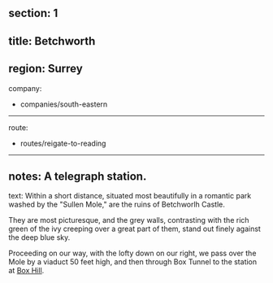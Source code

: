 section: 1
----
title: Betchworth
----
region: Surrey
----
company:
- companies/south-eastern
----
route:
- routes/reigate-to-reading
----
notes: A telegraph station.
----
text: Within a short distance, situated most beautifully in a romantic park washed by the "Sullen Mole," are the ruins of Betchworlh Castle.

They are most picturesque, and the grey walls, contrasting with the rich green of the ivy creeping over a great part of them, stand out finely against the deep blue sky.

Proceeding on our way, with the lofty down on our right, we pass over the Mole by a viaduct 50 feet high, and then through Box Tunnel to the station at [Box Hill](/stations/box-hill).
